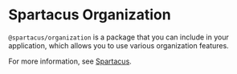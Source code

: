 # Spartacus Organization

`@spartacus/organization` is a package that you can include in your application, which allows you to use various organization features.

For more information, see [Spartacus](https://github.com/SAP/spartacus).

